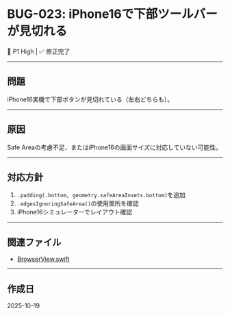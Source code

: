 # BUG-023: iPhone16で下部ツールバーが見切れる

🔴 P1 High | ✅ 修正完了

---

## 問題

iPhone16実機で下部ボタンが見切れている（左右どちらも）。

---

## 原因

Safe Areaの考慮不足、またはiPhone16の画面サイズに対応していない可能性。

---

## 対応方針

1. `.padding(.bottom, geometry.safeAreaInsets.bottom)`を追加
2. `.edgesIgnoringSafeArea()`の使用箇所を確認
3. iPhone16シミュレーターでレイアウト確認

---

## 関連ファイル

- [BrowserView.swift](../../VanishBrowser/VanishBrowser/Views/BrowserView.swift)

---

## 作成日

2025-10-19
